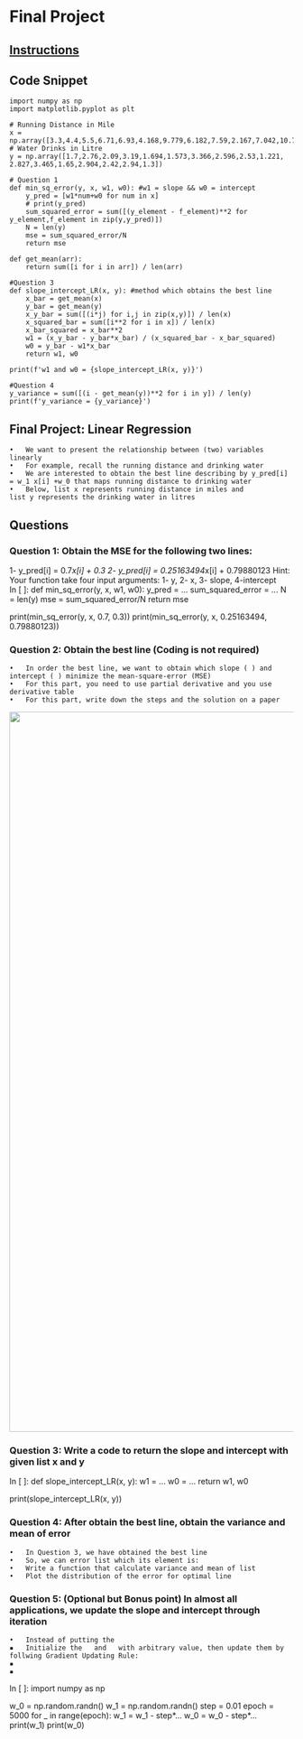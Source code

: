 # Final Project

## [Instructions](https://github.com/Make-School-Courses/QL-1.1/blob/master/Final_Project/Final_Project.ipynb)

## Code Snippet
```
import numpy as np
import matplotlib.pyplot as plt

# Running Distance in Mile
x = np.array([3.3,4.4,5.5,6.71,6.93,4.168,9.779,6.182,7.59,2.167,7.042,10.791,5.313,7.997,5.654,9.27,3.1])
# Water Drinks in Litre
y = np.array([1.7,2.76,2.09,3.19,1.694,1.573,3.366,2.596,2.53,1.221, 2.827,3.465,1.65,2.904,2.42,2.94,1.3])

# Question 1
def min_sq_error(y, x, w1, w0): #w1 = slope && w0 = intercept
    y_pred = [w1*num+w0 for num in x]
    # print(y_pred)
    sum_squared_error = sum([(y_element - f_element)**2 for y_element,f_element in zip(y,y_pred)])
    N = len(y)
    mse = sum_squared_error/N
    return mse

def get_mean(arr):
    return sum([i for i in arr]) / len(arr)

#Question 3
def slope_intercept_LR(x, y): #method which obtains the best line
    x_bar = get_mean(x)
    y_bar = get_mean(y)
    x_y_bar = sum([(i*j) for i,j in zip(x,y)]) / len(x)
    x_squared_bar = sum([i**2 for i in x]) / len(x)
    x_bar_squared = x_bar**2
    w1 = (x_y_bar - y_bar*x_bar) / (x_squared_bar - x_bar_squared)
    w0 = y_bar - w1*x_bar
    return w1, w0

print(f'w1 and w0 = {slope_intercept_LR(x, y)}')

#Question 4
y_variance = sum([(i - get_mean(y))**2 for i in y]) / len(y)
print(f'y_variance = {y_variance}')
```

## Final Project: Linear Regression
	•	We want to present the relationship between (two) variables linearly 
	•	For example, recall the running distance and drinking water 
	•	We are interested to obtain the best line describing by y_pred[i] = w_1 x[i] +w_0 that maps running distance to drinking water 
	•	Below, list x represents running distance in miles and list y represents the drinking water in litres 

## Questions
### Question 1: Obtain the MSE for the following two lines:
1- y_pred[i] = 0.7*x[i] + 0.3
2- y_pred[i] = 0.25163494*x[i] + 0.79880123
Hint: Your function take four input arguments: 1- y, 2- x, 3- slope, 4-intercept
In [ ]:
def min_sq_error(y, x, w1, w0):
    y_pred = ...
    sum_squared_error = ...
    N = len(y)
    mse = sum_squared_error/N
    return mse

print(min_sq_error(y, x, 0.7, 0.3))
print(min_sq_error(y, x, 0.25163494, 0.79880123))


### Question 2: Obtain the best line (Coding is not required)
	•	In order the best line, we want to obtain which slope (￼) and intercept (￼) minimize the mean-square-error (MSE) 
	•	For this part, you need to use partial derivative and you use derivative table 
	•	For this part, write down the steps and the solution on a paper

<img src="https://github.com/SamuelFolledo/Math-Functions/blob/master/screenshots/bestLine.jpg" width="727" height="1276">

### Question 3: Write a code to return the slope and intercept with given list x and y
	
In [ ]:
def slope_intercept_LR(x, y):
    w1 = ...
    w0 = ...
    return w1, w0

print(slope_intercept_LR(x, y))

### Question 4: After obtain the best line, obtain the variance and mean of error
	•	In Question 3, we have obtained the best line
	•	So, we can error list which its element is: ￼
	•	Write a function that calculate variance and mean of list ￼
	•	Plot the distribution of the error for optimal line


### Question 5: (Optional but Bonus point) In almost all applications, we update the slope and intercept through iteration
	•	Instead of putting the ￼ ￼
	▪	Initialize the ￼ and ￼ with arbitrary value, then update them by follwing Gradient Updating Rule:
	▪	￼
	▪	￼
In [ ]:
import numpy as np

w_0 = np.random.randn()
w_1 = np.random.randn()
step = 0.01
epoch = 5000
for _ in range(epoch):
    w_1 = w_1 - step*...
    w_0 = w_0 - step*...
print(w_1)
print(w_0)
